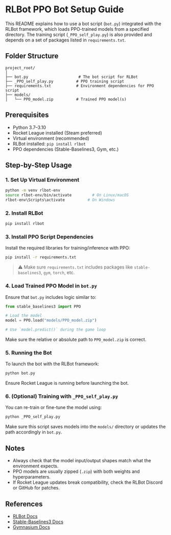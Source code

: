 
# RLBot PPO Bot Setup Guide

This README explains how to use a bot script (`bot.py`) integrated with the RLBot framework, which loads PPO-trained models from a specified directory. The training script (`_PPO_self_play.py`) is also provided and depends on a set of packages listed in `requirements.txt`.

## Folder Structure

```
project_root/
│
├── bot.py                      # The bot script for RLBot
├── _PPO_self_play.py          # PPO training script
├── requirements.txt           # Environment dependencies for PPO script
├── models/
│   └── PPO_model.zip          # Trained PPO model(s)
```

## Prerequisites

- Python 3.7–3.10
- Rocket League installed (Steam preferred)
- Virtual environment (recommended)
- RLBot installed: `pip install rlbot`
- PPO dependencies (Stable-Baselines3, Gym, etc.)

## Step-by-Step Usage

### 1. Set Up Virtual Environment

```bash
python -m venv rlbot-env
source rlbot-env/bin/activate         # On Linux/macOS
rlbot-env\Scripts\activate          # On Windows
```

### 2. Install RLBot

```bash
pip install rlbot
```

### 3. Install PPO Script Dependencies

Install the required libraries for training/inference with PPO:

```bash
pip install -r requirements.txt
```

> ⚠️ Make sure `requirements.txt` includes packages like `stable-baselines3`, `gym`, `torch`, etc.

### 4. Load Trained PPO Model in `bot.py`

Ensure that `bot.py` includes logic similar to:

```python
from stable_baselines3 import PPO

# Load the model
model = PPO.load("models/PPO_model.zip")

# Use `model.predict()` during the game loop
```

Make sure the relative or absolute path to `PPO_model.zip` is correct.

### 5. Running the Bot

To launch the bot with the RLBot framework:

```bash
python bot.py
```

Ensure Rocket League is running before launching the bot.

### 6. (Optional) Training with `_PPO_self_play.py`

You can re-train or fine-tune the model using:

```bash
python _PPO_self_play.py
```

Make sure this script saves models into the `models/` directory or updates the path accordingly in `bot.py`.

## Notes

- Always check that the model input/output shapes match what the environment expects.
- PPO models are usually zipped (`.zip`) with both weights and hyperparameters.
- If Rocket League updates break compatibility, check the RLBot Discord or GitHub for patches.

## References

- [RLBot Docs](https://www.rlbot.org)
- [Stable-Baselines3 Docs](https://stable-baselines3.readthedocs.io/)
- [Gymnasium Docs](https://gymnasium.farama.org/)
